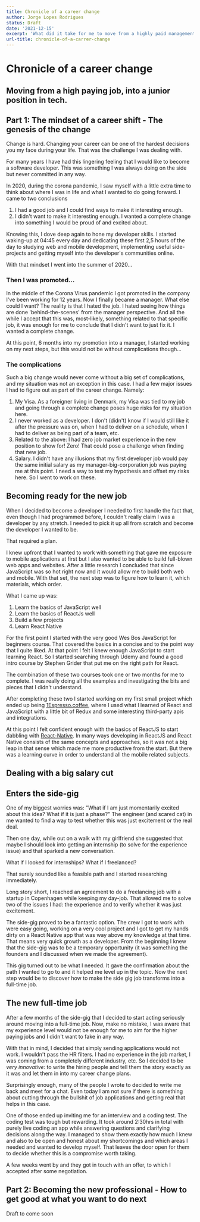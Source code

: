 ```yaml
---
title: Chronicle of a career change
author: Jorge Lopes Rodrigues
status: Draft
date: '2021-12-15'
excerpt: 'What did it take for me to move from a highly paid management job in a large coorporation into a Developer job in a small startup? How did  I think about it, how did I prepare myself, how did I approach the job hunt and how did I manage the transition'
url-title: chronicle-of-a-carrer-change
---
```


# Chronicle of a career change

## Moving from a high paying job, into a junior position in tech.

## Part 1: The mindset of a career shift - The genesis of the change

Change is hard. Changing your career can be one of the hardest decisions you my face during your life. That was the challenge I was dealing with.

For many years I have had this lingering feeling that I would like to become a software developer. This was something I was always doing on the side but never committed in any way.

In 2020, during the corona pandemic, I saw myself with a little extra time to think about where I was in life and what I wanted to do going forward.
I came to two conclusions

1. I had a good job and I could find ways to make it interesting enough.
2. I didn't want to make it interesting enough. I wanted a complete change into something I would be proud of and excited about.

Knowing this, I dove deep again to hone my developer skills.
I started waking-up at 04:45 every day and dedicating these first 2,5 hours of the day to studying web and mobile development, implementing useful side-projects and getting myself into the developer's communities online.

With that mindset I went into the summer of 2020...

### Then I was promoted...

In the middle of the Corona Virus pandemic I got promoted in the company I've been working for 12 years. Now I finally became a manager. What else could I want?
The reality is that I hated the job.
I hated seeing how things are done 'behind-the-scenes' from the manager perspective. And all the while I accept that this was, most-likely, something related to that specific job, it was enough for me to conclude that I didn't want to just fix it. I wanted a complete change.

At this point, 6 months into my promotion into a manager, I started working on my next steps, but this would not be without complications though...

### The complications

Such a big change would never come without a big set of complications, and my situation was not an exception in this case.
I had a few major issues I had to figure out as part of the career change. Namely:

1. My Visa. As a foreigner living in Denmark, my Visa was tied to my job and going through a complete change poses huge risks for my situation here.
2. I never worked as a developer. I don't (didn't) know if I would still like it after the pressure was on, when I had to deliver on a schedule, when I had to deliver as being part of a team, etc.
3. Related to the above: I had zero job market experience in the new position to show for! Zero! That could pose a challenge when finding that new job.
4. Salary. I didn't have any illusions that my first developer job would pay the same initial salary as my manager-big-corporation job was paying me at this point.
   I need a way to test my hypothesis and offset my risks here. So I went to work on these.

## Becoming ready for the new job

When I decided to become a developer I needed to first handle the fact that, even though I had programmed before, I couldn't really claim I was a developer by any stretch. I needed to pick it up all from scratch and become the developer I wanted to be.

That required a plan.

I knew upfront that I wanted to work with something that gave me exposure to mobile applications at first but I also wanted to be able to build full-blown web apps and websites.
After a little research I concluded that since JavaScript was so hot right now and it would allow me to build both web and mobile. With that set, the next step was to figure how to learn it, which materials, which order.

What I came up was:

1. Learn the basics of JavaScript well
2. Learn the basics of ReactJs well
3. Build a few projects
4. Learn React Native

For the first point I started with the very good Wes Bos JavaScript for beginners course. That covered the basics in a concise and to the point way that I quite liked.
At that point I felt I knew enough JavaScript to start learning React. So I started searching through Udemy and found a good intro course by Stephen Grider that put me on the right path for React.

The combination of these two courses took one or two months for me to complete. I was really doing all the examples and investigating the bits and pieces that I didn't understand.

After completing these two I started working on my first small project which ended up being [1Espresso.coffee](https://1espresso.coffee), where I used what I learned of React and JavaScript with a little bit of Redux and some interesting third-party apis and integrations.

At this point I felt confident enough with the basics of ReactJS to start dabbling with [React-Native](https://reactnative.dev). In many ways developing in ReactJS and React Native consists of the same concepts and approaches, so it was not a big leap in that sense which made me more productive from the start. But there was a learning curve in order to understand all the mobile related subjects.

## Dealing with a big salary cut

## Enters the side-gig

One of my biggest worries was: "What if I am just momentarily excited about this idea? What if it is just a phase?"
The engineer (and scared cat) in me wanted to find a way to test whether this was just excitement or the real deal.

Then one day, while out on a walk with my girlfriend she suggested that maybe I should look into getting an internship (to solve for the experience issue) and that sparked a new conversation.

What if I looked for internships? What if I freelanced?

That surely sounded like a feasible path and I started researching immediately.

Long story short, I reached an agreement to do a freelancing job with a startup in Copenhagen while keeping my day-job. That allowed me to solve two of the issues I had: the experience and to verify whether it was just excitement.

The side-gig proved to be a fantastic option. The crew I got to work with were easy going, working on a very cool project and I got to get my hands dirty on a React Native app that was way above my knowledge at that time. That means very quick growth as a developer.
From the beginning I knew that the side-gig was to be a temporary opportunity (it was something the founders and I discussed when we made the agreement).

This gig turned out to be what I needed. It gave the confirmation about the path I wanted to go to and it helped me level up in the topic. Now the next step would be to discover how to make the side gig job transforms into a full-time job.

## The new full-time job

After a few months of the side-gig that I decided to start acting seriously around moving into a full-time job.
Now, make no mistake, I was aware that my experience level would not be enough for me to aim for the higher paying jobs and I didn't want to fake in any way.

With that in mind, I decided that simply sending applications would not work. I wouldn't pass the HR filters. I had no experience in the job market, I was coming from a completely different industry, etc. So I decided to be _very innovative_: to write the hiring people and tell them the story exactly as it was and let them in into my career change plans.

Surprisingly enough, many of the people I wrote to decided to write me back and meet for a chat. Even today I am not sure if there is something about cutting through the bullshit of job applications and getting real that helps in this case.

One of those ended up inviting me for an interview and a coding test.
The coding test was tough but rewarding. It took around 2:30hrs in total with purely live coding an app while answering questions and clarifying decisions along the way.
I managed to show them exactly how much I knew and also to be open and honest about my shortcomings and which areas I needed and wanted to develop myself.
That leaves the door open for them to decide whether this is a compromise worth taking.

A few weeks went by and they got in touch with an offer, to which I accepted after some negotiation.

## Part 2: Becoming the new professional - How to get good at what you want to do next

Draft to come soon
